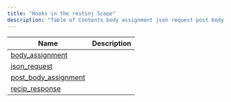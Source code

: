 ```yaml
---
title: "Hooks in the restinj Scope"
description: "Table of Contents body assignment json request post body assignment recip response..."
---
```



| Name                                                                                                             | Description |
|------------------------------------------------------------------------------------------------------------------|-------------|
| [body_assignment](/momentum/3/3-api/hooks-restinj-body-assignment)           |             |
| [json_request](/momentum/3/3-api/hooks-restinj-json-request)                 |             |
| [post_body_assignment](/momentum/3/3-api/hooks-restinj-post-body-assignment) |             |
| [recip_response](/momentum/3/3-api/hooks-restinj-recip-response)             |             |
